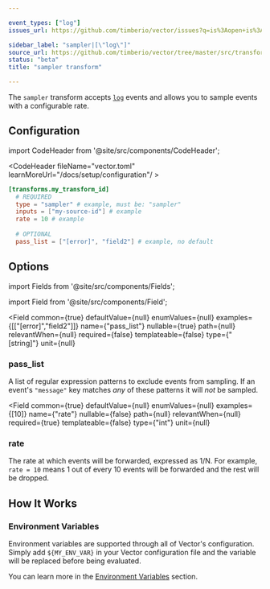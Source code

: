 ```yaml
---

event_types: ["log"]
issues_url: https://github.com/timberio/vector/issues?q=is%3Aopen+is%3Aissue+label%3A%22transform%3A+sampler%22

sidebar_label: "sampler|[\"log\"]"
source_url: https://github.com/timberio/vector/tree/master/src/transforms/sampler.rs
status: "beta"
title: "sampler transform"

---
```


The `sampler` transform accepts [`log`][docs.data-model#log] events and allows you to sample events with a configurable rate.

## Configuration

import CodeHeader from '@site/src/components/CodeHeader';

<CodeHeader fileName="vector.toml" learnMoreUrl="/docs/setup/configuration"/ >

```toml
[transforms.my_transform_id]
  # REQUIRED
  type = "sampler" # example, must be: "sampler"
  inputs = ["my-source-id"] # example
  rate = 10 # example
  
  # OPTIONAL
  pass_list = ["[error]", "field2"] # example, no default
```

## Options

import Fields from '@site/src/components/Fields';

import Field from '@site/src/components/Field';

<Fields filters={true}>


<Field
  common={true}
  defaultValue={null}
  enumValues={null}
  examples={[["[error]","field2"]]}
  name={"pass_list"}
  nullable={true}
  path={null}
  relevantWhen={null}
  required={false}
  templateable={false}
  type={"[string]"}
  unit={null}
  >

### pass_list

A list of regular expression patterns to exclude events from sampling. If an event's `"message"` key matches _any_ of these patterns it will _not_ be sampled.


</Field>


<Field
  common={true}
  defaultValue={null}
  enumValues={null}
  examples={[10]}
  name={"rate"}
  nullable={false}
  path={null}
  relevantWhen={null}
  required={true}
  templateable={false}
  type={"int"}
  unit={null}
  >

### rate

The rate at which events will be forwarded, expressed as 1/N. For example, `rate = 10` means 1 out of every 10 events will be forwarded and the rest will be dropped.


</Field>


</Fields>

## How It Works

### Environment Variables

Environment variables are supported through all of Vector's configuration.
Simply add `${MY_ENV_VAR}` in your Vector configuration file and the variable
will be replaced before being evaluated.

You can learn more in the [Environment Variables][docs.configuration#environment-variables]
section.


[docs.configuration#environment-variables]: /docs/setup/configuration#environment-variables
[docs.data-model#log]: /docs/about/data-model#log
